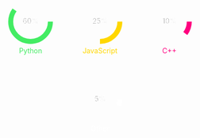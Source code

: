 <div style="display: flex; justify-content: center; gap: 20px; flex-wrap: wrap; margin: 20px;">
  <div style="text-align: center; margin: 10px;">
    <svg width="100" height="100">
      <circle cx="50" cy="50" r="40" stroke="#43ec63" stroke-width="10" fill="none" stroke-dasharray="251.2" stroke-dashoffset="100.48"/>
      <text x="50%" y="50%" text-anchor="middle" stroke="#fff" dy=".3em">60%</text>
    </svg>
    <div style="color: #43ec63; font-size: 1em;">Python</div>
  </div>

  <div style="text-align: center; margin: 10px;">
    <svg width="100" height="100">
      <circle cx="50" cy="50" r="40" stroke="#ffd700" stroke-width="10" fill="none" stroke-dasharray="251.2" stroke-dashoffset="188.4"/>
      <text x="50%" y="50%" text-anchor="middle" stroke="#fff" dy=".3em">25%</text>
    </svg>
    <div style="color: #ffd700; font-size: 1em;">JavaScript</div>
  </div>

  <div style="text-align: center; margin: 10px;">
    <svg width="100" height="100">
      <circle cx="50" cy="50" r="40" stroke="#ff007f" stroke-width="10" fill="none" stroke-dasharray="251.2" stroke-dashoffset="225.48"/>
      <text x="50%" y="50%" text-anchor="middle" stroke="#fff" dy=".3em">10%</text>
    </svg>
    <div style="color: #ff007f; font-size: 1em;">C++</div>
  </div>

  <div style="text-align: center; margin: 10px;">
    <svg width="100" height="100">
      <circle cx="50" cy="50" r="40" stroke="#ffffff" stroke-width="10" fill="none" stroke-dasharray="251.2" stroke-dashoffset="238.64"/>
      <text x="50%" y="50%" text-anchor="middle" stroke="#fff" dy=".3em">5%</text>
    </svg>
    <div style="color: #ffffff; font-size: 1em;">Other</div>
  </div>
</div>
